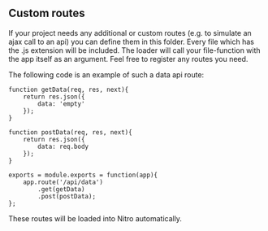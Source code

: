 ## Custom routes

If your project needs any additional or custom routes (e.g. to simulate an ajax call to an api) you can define 
them in this folder. Every file which has the .js extension will be included. 
The loader will call your file-function with the app itself as an argument. Feel free to register any routes you need. 

The following code is an example of such a data api route:
    
    function getData(req, res, next){
        return res.json({
            data: 'empty'
        });
    }

    function postData(req, res, next){
        return res.json({
            data: req.body
        });
    }

    exports = module.exports = function(app){
        app.route('/api/data')
            .get(getData)
            .post(postData);
    };

These routes will be loaded into Nitro automatically.

